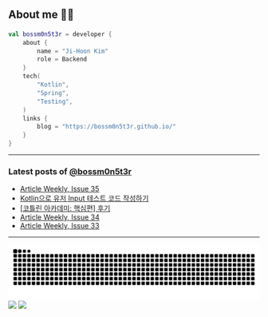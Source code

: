 ## About me 🧑‍💻

```kotlin
val bossm0n5t3r = developer {
    about {
        name = "Ji-Hoon Kim"
        role = Backend
    }
    tech(
        "Kotlin",
        "Spring",
        "Testing",
    )
    links {
        blog = "https://bossm0n5t3r.github.io/"
    }
}
```

---

### Latest posts of [@bossm0n5t3r](https://github.com/bossm0n5t3r)

<!-- BLOG-POST-LIST:START -->
- [Article Weekly, Issue 35](https://bossm0n5t3r.github.io/posts/article-weekly-35/)
- [Kotlin으로 유저 Input 테스트 코드 작성하기](https://bossm0n5t3r.github.io/posts/user-input-testing-in-kotlin/)
- [[코틀린 아카데미: 핵심편] 후기](https://bossm0n5t3r.github.io/books/kotlin-essentials/)
- [Article Weekly, Issue 34](https://bossm0n5t3r.github.io/posts/article-weekly-34/)
- [Article Weekly, Issue 33](https://bossm0n5t3r.github.io/posts/article-weekly-33/)
<!-- BLOG-POST-LIST:END -->

---

![](https://raw.githubusercontent.com/bossm0n5t3r/bossm0n5t3r/output/github-snake.svg)
![](https://streak-stats.demolab.com?user=bossm0n5t3r)
![](https://projecteuler.net/profile/bossm0n5t3r.png)

